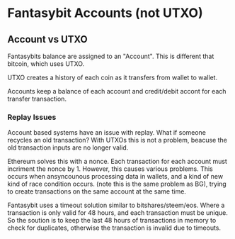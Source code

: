 Fantasybit Accounts (not UTXO)  
==============================

## Account vs UTXO
Fantasybits balance are assigned to an "Account". This is different that bitcoin, which uses UTXO.

UTXO creates a history of each coin as it transfers from wallet to wallet.  

Accounts keep a balance of each account and credit/debit accont for each transfer transaction. 

### Replay Issues  
Account based systems have an issue with replay. What if someone recycles an old transaction? With UTXOs this is not a problem, beacuse the old transaction inputs are no longer valid. 

Ethereum solves this with a nonce. Each transaction for each account must incriment the nonce by 1. However, this causes various problems. This occurs when ansyncounous processing data in wallets, and a kind of new kind of race condition occurs. (note this is the same problem as BG), trying to create transactions on the same account at the same time.  

Fantasybit uses a timeout solution similar to bitshares/steem/eos. Where a transaction is only valid for 48 hours, and each transaction must be unique. So the soution is to keep the last 48 hours of transactions in memory to check for duplicates, otherwise the transaction is invalid due to timeouts. 
